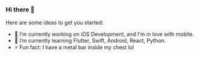 ### Hi there 👋

Here are some ideas to get you started:

- 🔭 I’m currently working on iOS Development, and I'm in love with mobile.
- 🌱 I’m currently learning Flutter, Swift, Android, React, Python.
- ⚡ Fun fact: I have a metal bar inside my chest lol


